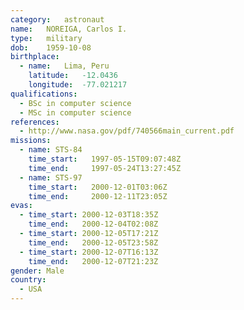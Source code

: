 ```yaml
---
category:	astronaut
name:	NOREIGA, Carlos I.
type:	military
dob:	1959-10-08
birthplace:
  - name:	Lima, Peru
    latitude:	-12.0436
    longitude:	-77.021217
qualifications:
  - BSc in computer science
  - MSc in computer science
references:
  - http://www.nasa.gov/pdf/740566main_current.pdf
missions:
  - name: STS-84
    time_start:   1997-05-15T09:07:48Z
    time_end:     1997-05-24T13:27:45Z
  - name: STS-97
    time_start:   2000-12-01T03:06Z
    time_end:     2000-12-11T23:05Z
evas:
  - time_start: 2000-12-03T18:35Z
    time_end:   2000-12-04T02:08Z
  - time_start: 2000-12-05T17:21Z
    time_end:   2000-12-05T23:58Z
  - time_start: 2000-12-07T16:13Z
    time_end:   2000-12-07T21:23Z
gender:	Male
country:
  - USA
---
```

